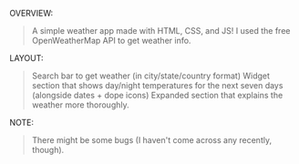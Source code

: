 OVERVIEW:
> A simple weather app made with HTML, CSS, and JS!
> I used the free OpenWeatherMap API to get weather 
info.

LAYOUT:
> Search bar to get weather (in city/state/country format)
> Widget section that shows day/night temperatures
for the next seven days (alongside dates + dope 
icons)
> Expanded section that explains the weather more
thoroughly.

NOTE:
> There might be some bugs (I haven't come across
any recently, though).